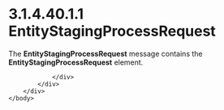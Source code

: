 <html dir="LTR" xmlns:mshelp="http://msdn.microsoft.com/mshelp" xmlns:ddue="http://ddue.schemas.microsoft.com/authoring/2003/5" xmlns:xlink="http://www.w3.org/1999/xlink" xmlns:tool="http://www.microsoft.com/tooltip">
    <head>
        <meta http-equiv="Content-Type" content="text/html; CHARSET=utf-8"></meta>
        <meta name="save" content="history"></meta>
        <title>3.1.4.40.1.1 EntityStagingProcessRequest</title>
        <xml>
            <mshelp:toctitle title="3.1.4.40.1.1 EntityStagingProcessRequest"></mshelp:toctitle>
            <mshelp:rltitle title="[MS-SSMDSWS-15]: EntityStagingProcessRequest"></mshelp:rltitle>
            <mshelp:keyword index="A" term="be0a0b47-9dcf-4478-a7b9-c06ce54da002"></mshelp:keyword>
            <mshelp:attr name="DCSext.ContentType" value="open specification"></mshelp:attr>
            <mshelp:attr name="AssetID" value="be0a0b47-9dcf-4478-a7b9-c06ce54da002"></mshelp:attr>
            <mshelp:attr name="TopicType" value="kbRef"></mshelp:attr>
            <mshelp:attr name="DCSext.Title" value="[MS-SSMDSWS-15]: EntityStagingProcessRequest" />
        </xml>
    </head>
    <body>
        <div id="header">
            <h1 class="heading">3.1.4.40.1.1 EntityStagingProcessRequest</h1>
        </div>
        <div id="mainSection">
            <div id="mainBody">
                <div id="allHistory" class="saveHistory"></div>
                <div id="sectionSection0" class="section" name="collapseableSection">
                    

<p>The <b>EntityStagingProcessRequest</b> message contains the <b>EntityStagingProcessRequest</b>
element.</p>


                </div>
            </div>
        </div>
    </body>
</html>